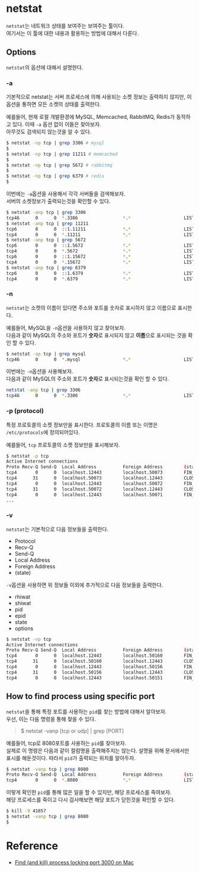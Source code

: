 # netstat

`netstat`는 네트워크 상태를 보여주는 보여주는 툴이다.  
여기서는 이 툴에 대한 내용과 활용하는 방법에 대해서 다룬다. 

## Options

`netstat`의 옵션에 대해서 설명한다.

### -a

기본적으로 netstat는 서버 프로세스에 의해 사용되는 소켓 정보는 출력하지 않지만, 이 옵션을 통하면 모든 소켓의 상태를 출력한다.  

예를들어, 현재 로컬 개발환경에 MySQL, Memcached, RabbitMQ, Redis가 동작하고 있다. 이때 `-a` 옵션 없이 이들은 찾아보자.   
아무것도 검색되지 않는것을 알 수 있다. 

```bash
$ netstat -np tcp | grep 3306 # mysql
$
$ netstat -np tcp | grep 11211 # memcached
$
$ netstat -np tcp | grep 5672 # rabbitmq
$
$ netstat -np tcp | grep 6379 # redis
$
```

이번에는 `-a`옵션을 사용해서 각각 서버들을 검색해보자.  
서버의 소켓정보가 출력되는것을 확인할 수 있다. 

```bash
$ netstat -anp tcp | grep 3306
tcp46      0      0  *.3306                 *.*                    LISTEN
$ netstat -anp tcp | grep 11211
tcp6       0      0  ::1.11211              *.*                    LISTEN
tcp4       0      0  *.11211                *.*                    LISTEN
$ netstat -anp tcp | grep 5672
tcp6       0      0  ::1.5672               *.*                    LISTEN
tcp4       0      0  *.5672                 *.*                    LISTEN
tcp6       0      0  ::1.15672              *.*                    LISTEN
tcp4       0      0  *.15672                *.*                    LISTEN
$ netstat -anp tcp | grep 6379
tcp6       0      0  ::1.6379               *.*                    LISTEN
tcp4       0      0  *.6379                 *.*                    LISTEN
```

### -n

`netstat`는 소켓의 이름이 있다면 주소와 포트를 숫자로 표시하지 않고 이름으로 표시한다.  

예를들어, MySQL을 `-n`옵션을 사용하지 않고 찾아보자.   
다음과 같이 MySQL의 주소와 포트가 **숫자**로 표시되지 않고 **이름**으로 표시되는 것을 확인 할 수 있다. 

```bash
$ netstat -ap tcp | grep mysql
tcp46      0      0  *.mysql                *.*                    LISTEN
```

이번에는 `-n`옵션을 사용해보자.   
다음과 같이 MySQL의 주소와 포트가 **숫자**로 표시되는것을 확인 할 수 있다.   

```bash
netstat -anp tcp | grep 3306
tcp46      0      0  *.3306                 *.*                    LISTEN
```

### -p (protocol)

특정 프로토콜의 소켓 정보만을 표시한다. 프로토콜의 이름 또는 이명은 `/etc/protocols`에 정의되어있다. 

예를들어, `tcp` 프로토콜의 소켓 정보만을 표시해보자. 

```bash
$ netstat -p tcp
Active Internet connections
Proto Recv-Q Send-Q  Local Address          Foreign Address        (state)
tcp4       0      0  localhost.12443        localhost.50073        FIN_WAIT_2
tcp4      31      0  localhost.50073        localhost.12443        CLOSE_WAIT
tcp4       0      0  localhost.12443        localhost.50072        FIN_WAIT_2
tcp4      31      0  localhost.50072        localhost.12443        CLOSE_WAIT
tcp4       0      0  localhost.12443        localhost.50071        FIN_WAIT_2
...
```

### -v 

`netstat`는 기본적으로 다음 정보들을 출력한다. 

* Protocol
* Recv-Q
* Send-Q
* Local Address
* Foreign Address
* (state)

`-v`옵션을 사용하면 위 정보들 이외에 추가적으로 다음 정보들을 출력한다. 

* rhiwat
* shiwat
* pid
* epid
* state
* options

```bash
$ netstat -vp tcp
Active Internet connections
Proto Recv-Q Send-Q  Local Address          Foreign Address        (state)     rhiwat shiwat    pid   epid  state    options
tcp4       0      0  localhost.12443        localhost.50160        FIN_WAIT_2  405894 146988    356      0 0x21b1 0x00000004
tcp4      31      0  localhost.50160        localhost.12443        CLOSE_WAIT  407512 146988    703      0 0x0122 0x00000008
tcp4       0      0  localhost.12443        localhost.50156        FIN_WAIT_2  403857 146988    356      0 0x21b1 0x00000004
tcp4      31      0  localhost.50156        localhost.12443        CLOSE_WAIT  405309 146988    703      0 0x0122 0x00000008
tcp4       0      0  localhost.12443        localhost.50151        FIN_WAIT_2  407657 146988    356      0 0x21b1 0x00000004
```

## How to find process using specific port

`netstat`을 통해 특정 포트를 사용하는 `pid`를 찾는 방법에 대해서 알아보자.   
우선, 이는 다음 명령을 통해 찾을 수 있다.   

>$ netstat -vanp [tcp or udp] | grep [PORT]

예를들어, tcp로 8080포트를 사용하는 `pid`를 찾아보자.  
실제로 이 명령은 다음과 같이 컬럼명을 출력해주지는 않는다. 설명을 위해 문서에서만 표시를 해둔것이다. 따라서 `pid`가 출력되는 위치를 알아두자. 

```bash
$ netstat -vanp tcp | grep 8080
Proto Recv-Q Send-Q  Local Address          Foreign Address        (state)     rhiwat shiwat    pid   epid  state    options
tcp4       0      0  *.8080                 *.*                    LISTEN      131072 131072  41657      0 0x0000 0x00000006
```

이렇게 확인한 `pid`를 통해 많은 일을 할 수 있지만, 해당 프로세스를 죽여보자.  
해당 프로세스를 죽이고 다시 검사해보면 해당 포트가 닫힌것을 확인할 수 있다.  

```bash
$ kill -9 41657
$ netstat -vanp tcp | grep 8080
$
```

# Reference

* [Find (and kill) process locking port 3000 on Mac](https://stackoverflow.com/questions/3855127/find-and-kill-process-locking-port-3000-on-mac)